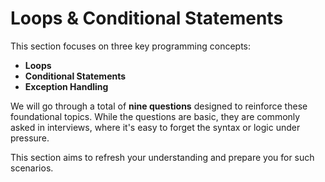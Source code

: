 # Loops & Conditional Statements

This section focuses on three key programming concepts:

* **Loops**
* **Conditional Statements**
* **Exception Handling**

We will go through a total of **nine questions** designed to reinforce these foundational topics. While the questions are basic, they are commonly asked in interviews, where it's easy to forget the syntax or logic under pressure.

This section aims to refresh your understanding and prepare you for such scenarios.
